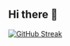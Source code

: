 ## Hi there 👋

<!--
**kyyxc/kyyxc** is a ✨ _special_ ✨ repository because its `README.md` (this file) appears on your GitHub profile.

Here are some ideas to get you started:

- 🔭 I’m currently working on ...
- 🌱 I’m currently learning ...
- 👯 I’m looking to collaborate on ...
- 🤔 I’m looking for help with ...
- 💬 Ask me about ...
- 📫 How to reach me: ...
- 😄 Pronouns: ...
- ⚡ Fun fact: ...
-->

<!--
Tools
<p> <img src="https://img.shields.io/badge/Python-3776AB?style=for-the-badge&logo=python&logoColor=white" /> <img src="https://img.shields.io/badge/Django-092E20?style=for-the-badge&logo=django&logoColor=white" /> <img src="https://img.shields.io/badge/Django_REST-FF1700?style=for-the-badge&logo=django&logoColor=white" /> <img src="https://img.shields.io/badge/PostgreSQL-4169E1?style=for-the-badge&logo=postgresql&logoColor=white" /> </p>
-->


[![GitHub Streak](https://github-readme-streak-stats.herokuapp.com?user=kyyxc&theme=discord-old-blurple&hide_border=true&date_format=j%20M%5B%20Y%5D&mode=weekly)](https://git.io/streak-stats)
